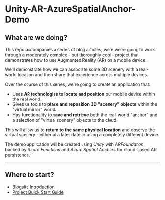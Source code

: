 # Unity-AR-AzureSpatialAnchor-Demo

## What are we doing?
This repo accompanies a series of blog articles, were we’re going to work through a moderately complex - but thoroughly cool - project that demonstrates how to use Augmented Reality (AR) on a mobile device.

We’ll demonstrate how we can associate some 3D scenery with a real-world location and then share that experience across multiple devices.

Over the course of this series, we're going to create an application that:

* Uses **AR technologies to locate and position** our mobile device within the real world.   
* Gives us tools to **place and reposition 3D "scenery" objects** within the "virtual mirror" world.  
* Has functionality to **save and retrieve** both the real-world "anchor" and a selection of "virtual scenery" objects to the cloud.  

This will allow us to **return to the same physical location** and observe the virtual scenery - either at a later date or using a completely different device.

The demo application will be created using *Unity* with *ARFoundation*, backed by *Azure Functions* and *Azure Spatial Anchors* for cloud-based AR persistence.

<hr/>

## Where to start?

* [Blogsite Introduction](https://blogs.siliconorchid.com/post/coding-inspiration/unity-ar-spatialanchors/part1-introduction/)
* [Project Quick Start Guide](https://blogs.siliconorchid.com/post/coding-inspiration/unity-ar-spatialanchors/part2-quickstart/)
